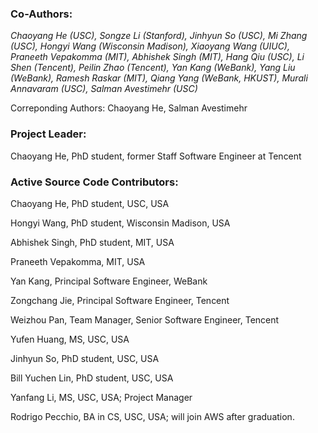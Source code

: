### Co-Authors:

*Chaoyang He (USC), Songze Li (Stanford), Jinhyun So (USC), Mi Zhang (USC), Hongyi Wang (Wisconsin Madison), Xiaoyang Wang (UIUC), Praneeth Vepakomma (MIT), Abhishek Singh (MIT), Hang Qiu (USC), Li Shen (Tencent), Peilin Zhao (Tencent), Yan Kang (WeBank), Yang Liu (WeBank), Ramesh Raskar (MIT), Qiang Yang (WeBank, HKUST), Murali Annavaram (USC), Salman Avestimehr (USC)*

Correponding Authors: Chaoyang He, Salman Avestimehr

### Project Leader:

Chaoyang He, PhD student, former Staff Software Engineer at Tencent

### Active Source Code Contributors:
Chaoyang He, PhD student, USC, USA

Hongyi Wang, PhD student, Wisconsin Madison, USA

Abhishek Singh, PhD student, MIT, USA

Praneeth Vepakomma, MIT, USA

Yan Kang, Principal Software Engineer, WeBank

Zongchang Jie, Principal Software Engineer, Tencent

Weizhou Pan, Team Manager, Senior Software Engineer, Tencent

Yufen Huang, MS, USC, USA

Jinhyun So, PhD student, USC, USA

Bill Yuchen Lin, PhD student, USC, USA

Yanfang Li, MS, USC, USA; Project Manager

Rodrigo Pecchio, BA in CS, USC, USA; will join AWS after graduation.
